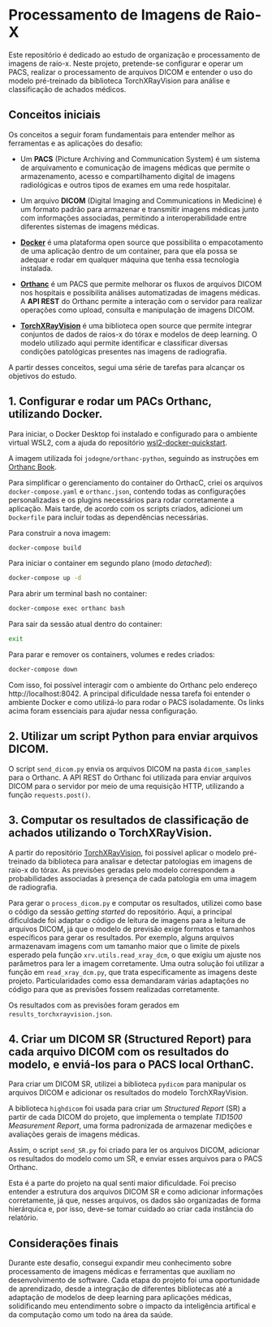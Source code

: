 # Processamento de Imagens de Raio-X

Este repositório é dedicado ao estudo de organização e processamento de imagens de raio-x. Neste projeto, pretende-se configurar e operar um PACS, realizar o processamento de arquivos DICOM e entender o uso do modelo pré-treinado da biblioteca TorchXRayVision para análise e classificação de achados médicos.

## Conceitos iniciais

Os conceitos a seguir foram fundamentais para entender melhor as ferramentas e as aplicações do desafio:

* Um **PACS** (Picture Archiving and Communication System) é um sistema de arquivamento e comunicação de imagens médicas que permite o armazenamento, acesso e compartilhamento digital de imagens radiológicas e outros tipos de exames em uma rede hospitalar.

* Um arquivo **DICOM** (Digital Imaging and Communications in Medicine) é um formato padrão para armazenar e transmitir imagens médicas junto com informações associadas, permitindo a interoperabilidade entre diferentes sistemas de imagens médicas.

* **[Docker](https://www.docker.com/)** é uma plataforma open source que possibilita o empacotamento de uma aplicação dentro de um container, para que ela possa se adequar e rodar em qualquer máquina que tenha essa tecnologia instalada.

* **[Orthanc](https://www.orthanc-server.com/)** é um PACS que permite melhorar os fluxos de arquivos DICOM nos hospitais e possibilita análises automatizadas de imagens médicas. A **API REST** do Orthanc permite a interação com o servidor para realizar operações como upload, consulta e manipulação de imagens DICOM.

* **[TorchXRayVision](https://github.com/mlmed/torchxrayvision)** é uma biblioteca open source que permite integrar conjuntos de dados de raios-x do tórax e modelos de deep learning. O modelo utilizado aqui permite identificar e classificar diversas condições patológicas presentes nas imagens de radiografia.

A partir desses conceitos, segui uma série de tarefas para alcançar os objetivos do estudo.

## 1. Configurar e rodar um PACs Orthanc, utilizando Docker.

Para iniciar, o Docker Desktop foi instalado e configurado para o ambiente virtual WSL2, com a ajuda do repositório [wsl2-docker-quickstart](https://github.com/codeedu/wsl2-docker-quickstart).

A imagem utilizada foi `jodogne/orthanc-python`, seguindo as instruções em [Orthanc Book](https://orthanc.uclouvain.be/book/users/docker.html).

Para simplificar o gerenciamento do container do OrthacC, criei os arquivos `docker-compose.yaml` e `orthanc.json`, contendo todas as configurações personalizadas e os plugins necessários para rodar corretamente a aplicação. Mais tarde, de acordo com os scripts criados, adicionei um `Dockerfile` para incluir todas as dependências necessárias.

Para construir a nova imagem:
```sh
docker-compose build
```

Para iniciar o container em segundo plano (modo _detached_):
```sh
docker-compose up -d
```

Para abrir um terminal bash no container:
```sh
docker-compose exec orthanc bash
```

Para sair da sessão atual dentro do container:
```sh
exit
```

Para parar e remover os containers, volumes e redes criados:
```sh
docker-compose down
```

Com isso, foi possível interagir com o ambiente do Orthanc pelo endereço http://localhost:8042. A principal dificuldade nessa tarefa foi entender o ambiente Docker e como utilizá-lo para rodar o PACS isoladamente. Os links acima foram essenciais para ajudar nessa configuração.

## 2. Utilizar um script Python para enviar arquivos DICOM.

O script `send_dicom.py` envia os arquivos DICOM na pasta `dicom_samples` para o Orthanc. A API REST do Orthanc foi utilizada para enviar arquivos DICOM para o servidor por meio de uma requisição HTTP, utilizando a função `requests.post()`.

## 3. Computar os resultados de classificação de achados utilizando o TorchXRayVision. 

A partir do repositório [TorchXRayVision](https://github.com/mlmed/torchxrayvision), foi possível aplicar o modelo pré-treinado da biblioteca para analisar e detectar patologias em imagens de raio-x do tórax. As previsões geradas pelo modelo correspondem a probabilidades associadas à presença de cada patologia em uma imagem de radiografia.

Para gerar o `process_dicom.py` e computar os resultados, utilizei como base o código da sessão _getting started_ do repositório. Aqui, a principal dificuldade foi adaptar o código de leitura de imagens para a leitura de arquivos DICOM, já que o modelo de previsão exige formatos e tamanhos específicos para gerar os resultados. Por exemplo, alguns arquivos armazenavam imagens com um tamanho maior que o limite de pixels esperado pela função `xrv.utils.read_xray_dcm`, o que exigiu um ajuste nos parâmetros para ler a imagem corretamente. Uma outra solução foi utilizar a função em `read_xray_dcm.py`, que trata especificamente as imagens deste projeto. Particularidades como essa demandaram várias adaptações no código para que as previsões fossem realizadas corretamente.

Os resultados com as previsões foram gerados em `results_torchxrayvision.json`.

## 4. Criar um DICOM SR (Structured Report) para cada arquivo DICOM com os resultados do modelo, e enviá-los para o PACS local OrthanC.

Para criar um DICOM SR, utilizei a biblioteca `pydicom` para manipular os arquivos DICOM e adicionar os resultados do modelo TorchXRayVision.

A biblioteca `highdicom` foi usada para criar um _Structured Report_ (SR) a partir de cada DICOM do projeto, que implementa o template _TID1500 Measurement Report_, uma forma padronizada de armazenar medições e avaliações gerais de imagens médicas.

Assim, o script `send_SR.py` foi criado para ler os arquivos DICOM, adicionar os resultados do modelo como um SR, e enviar esses arquivos para o PACS Orthanc.

Esta é a parte do projeto na qual senti maior dificuldade. Foi preciso entender a estrutura dos arquivos DICOM SR e como adicionar informações corretamente, já que, nesses arquivos, os dados são organizadas de forma hierárquica e, por isso, deve-se tomar cuidado ao criar cada instância do relatório.

## Considerações finais

Durante este desafio, consegui expandir meu conhecimento sobre processamento de imagens médicas e ferramentas que auxiliam no desenvolvimento de software. Cada etapa do projeto foi uma oportunidade de aprendizado, desde a integração de diferentes bibliotecas até a adaptação de modelos de deep learning para aplicações médicas, solidificando meu entendimento sobre o impacto da inteligência artifical e da computação como um todo na área da saúde.